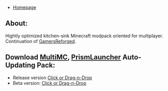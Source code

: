 - [Homepage](/)
## About:
Hightly optimized kitchen-sink Minecraft modpack oriented for multiplayer. Continuation of [GamersReforged](/GamersReforged/).
## Download [MultiMC](https://multimc.org/), [PrismLauncher](https://prismlauncher.org/) Auto-Updating Pack:
- Release version [Click or Drag-n-Drop](/GamersReloaded/GamersReloaded.zip)
- Beta version: [Click or Drag-n-Drop](/GamersReloaded/GamersReloaded-Beta.zip)
